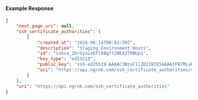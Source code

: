 <!-- Code generated for API Clients. DO NOT EDIT. -->

#### Example Response

```json
{
	"next_page_uri": null,
	"ssh_certificate_authorities": [
		{
			"created_at": "2024-06-14T06:03:59Z",
			"description": "Staging Environment Hosts",
			"id": "sshca_2hrGysLeEFl6Bgft20E43TRNUpz",
			"key_type": "ed25519",
			"public_key": "ssh-ed25519 AAAAC3NzaC1lZDI1NTE5AAAAIFB7MLakTBMYytwqlkxqq9uWnEWGs31gCGmRgIrT+fzY",
			"uri": "https://api.ngrok.com/ssh_certificate_authorities/sshca_2hrGysLeEFl6Bgft20E43TRNUpz"
		}
	],
	"uri": "https://api.ngrok.com/ssh_certificate_authorities"
}
```
